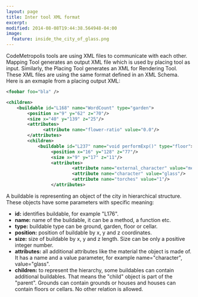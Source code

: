 ```yaml
---
layout: page
title: Inter tool XML format
excerpt: 
modified: 2014-08-08T19:44:38.564948-04:00
image:
  feature: inside_the_city_of_glass.png
---
```


CodeMetropolis tools are using XML files to communicate with each other. Mapping Tool generates an output XML file which is used by placing tool as input. Similarly, the Placing Tool generates an XML for Rendering Tool.
These XML files are using the same format defined in an XML Schema.
Here is an exmaple from a placing output XML:     

```xml
<foobar foo="bla" />
```


```xml
<children>
    <buildable id="L168" name="WordCount" type="garden">
        <position x="9" y="62" z="70"/>
        <size x="40" y="139" z="25"/>
        <attributes>
              <attribute name="flower-ratio" value="0.0"/>
        </attributes>
        <children>
            <buildable id="L237" name="void performExp()" type="floor">
                 <position x="16" y="128" z="77"/>
                 <size x="9" y="17" z="11"/>
                 <attributes>
                         <attribute name="external_character" value="metal"/>
                         <attribute name="character" value="glass"/>
                         <attribute name="torches" value="1"/>
                 </attributes>
```   
 
A buildable is representing an object of the city in hierarchical structure. These objects have some parameters with specific meaning:        
* **id:** identifies buildable, for example "L176". 
* **name:** name of the buildable, it can be a method, a function etc. 
* **type:** buildable type can be ground, garden, floor or cellar.
* **position:** position of buildable by x, y and z coordinates.
* **size:** size of buildable by x, y and z length. Size can be only a positive integer number.  
* **attributes:** all additional attributes like the material the object is made of. It has a name and a value parameter, for example name="character", value="glass".  
* **children:** to represent the hierarchy, some buildables can contain additional buildables. That means the "child" object is part of the "parent". Grounds can contain grounds or houses and houses can contain floors or cellars. No other relation is allowed.
